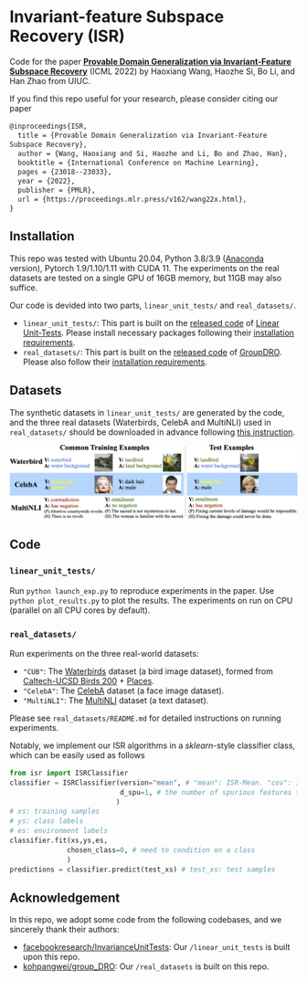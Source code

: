 # Invariant-feature Subspace Recovery (ISR)
Code for the  paper **[Provable Domain Generalization via Invariant-Feature Subspace Recovery](https://arxiv.org/abs/2201.12919)** (ICML 2022) by Haoxiang Wang, Haozhe Si, Bo Li, and Han Zhao  from UIUC.

If you find this repo useful for your research, please consider citing our paper

```
@inproceedings{ISR,
  title = {Provable Domain Generalization via Invariant-Feature Subspace Recovery},
  author = {Wang, Haoxiang and Si, Haozhe and Li, Bo and Zhao, Han},
  booktitle = {International Conference on Machine Learning},
  pages = {23018--23033},
  year = {2022},
  publisher = {PMLR},
  url = {https://proceedings.mlr.press/v162/wang22x.html},
}
```

## Installation
This repo was tested with Ubuntu 20.04, Python 3.8/3.9 ([Anaconda](https://www.anaconda.com/products/individual) version), Pytorch 1.9/1.10/1.11 with CUDA 11. The experiments on the real datasets are tested on a single GPU of 16GB memory, but 11GB may also suffice.

Our code is devided into two parts, `linear_unit_tests/` and `real_datasets/`. 

+ `linear_unit_tests/`: This part is built on the [released code](https://github.com/facebookresearch/InvarianceUnitTests) of [Linear Unit-Tests](https://arxiv.org/abs/2102.10867). Please install necessary packages following their [installation requirements](https://github.com/facebookresearch/InvarianceUnitTests).
+ `real_datasets/`: This part is built on the [released code](https://github.com/kohpangwei/group_DRO) of [GroupDRO](https://arxiv.org/abs/1911.08731). Please also follow their [installation requirements](https://github.com/kohpangwei/group_DRO#prerequisites).

## Datasets

The synthetic datasets in `linear_unit_tests/` are generated by the code, and the three real datasets (Waterbirds, CelebA and MultiNLI) used in `real_datasets/` should be downloaded in advance following [this instruction](https://github.com/kohpangwei/group_DRO#datasets-and-code).

![Two image datasets and one text dataset.](figures/real_datasets.png "Real Datasets")

## Code

### `linear_unit_tests/`

Run `python launch_exp.py` to reproduce experiments in the paper. Use `python plot_results.py` to plot the results. The experiments on run on CPU (parallel on all CPU cores by default).

### `real_datasets/`

Run experiments on the three real-world datasets: 

+ `"CUB"`: The [Waterbirds](https://github.com/kohpangwei/group_DRO#waterbirds) dataset (a bird image dataset), formed from [Caltech-UCSD Birds 200](http://www.vision.caltech.edu/visipedia/CUB-200.html) + [Places](http://places2.csail.mit.edu/).
+ `"CelebA"`: The [CelebA](http://mmlab.ie.cuhk.edu.hk/projects/CelebA.html) dataset (a face image dataset).
+ `"MultiNLI"`: The [MultiNLI](https://www.nyu.edu/projects/bowman/multinli/) dataset (a text dataset).

Please see `real_datasets/README.md` for detailed instructions on running experiments.

Notably, we implement our ISR algorithms in a *sklearn*-style classifier class, which can be easily used as follows

```python
from isr import ISRClassifier
classifier = ISRClassifier(version="mean", # "mean": ISR-Mean. "cov": ISR-Cov.
                           d_spu=1, # the number of spurious features to remove
                          )
# xs: training samples
# ys: class labels
# es: environment labels
classifier.fit(xs,ys,es,
              chosen_class=0, # need to condition on a class
              )
predictions = classifier.predict(test_xs) # test_xs: test samples
```



## Acknowledgement
In this repo, we adopt some code from the following codebases, and we sincerely thank their authors:
+ [facebookresearch/InvarianceUnitTests](https://github.com/facebookresearch/InvarianceUnitTests): Our `/linear_unit_tests` is built upon this repo.
+ [kohpangwei/group_DRO](https://github.com/kohpangwei/group_DRO): Our `/real_datasets` is built on this repo.